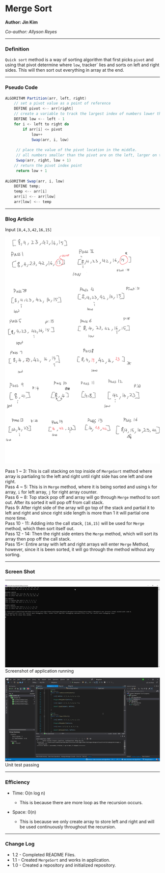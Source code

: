 # **Merge Sort**

**Author: Jin Kim**

*Co-author: Allyson Reyes*

---

### Definition

`Quick sort` method is a way of sorting algorithm that first picks `pivot` and using that pivot determine where `low`, tracker` lies and sorts on left and right sides. This will then sort out everything in array at the end.

---

### Pseudo Code

```cs
ALGORITHM Partition(arr, left, right)
    // set a pivot value as a point of reference
    DEFINE pivot <-- arr[right]
    // create a variable to track the largest index of numbers lower than the defined pivot
    DEFINE low <-- left - 1
    for i <- left to right do
        if arr[i] <= pivot
            low++
            Swap(arr, i, low)

     // place the value of the pivot location in the middle.
     // all numbers smaller than the pivot are on the left, larger on the right. 
     Swap(arr, right, low + 1)
    // return the pivot index point
     return low + 1

ALGORITHM Swap(arr, i, low)
    DEFINE temp;
    temp <-- arr[i]
    arr[i] <-- arr[low]
    arr[low] <-- temp
```

---


### Blog Article
Input `[8,4,3,42,16,15]`
 
![Blog](../../assets/QuickSort/trace.png)

Pass 1 ~ 3: This is call stacking on top inside of `MergeSort` method where array is partialing to the left and right until right side has one left and one right.  
Pass 4 ~ 5: This is in `Merge` method, where it is being sorted and using `k` for array, `i` for left array, `j` for right array counter.   
Pass 6 ~ 8: Top stack pop off and array will go through `Merge` method to sort out. After its sorted it will pop off from call stack.  
Pass 9: After right side of the array will go top of the stack and partial it to left and right and since right side length is more than 1 it will partial one more time.  
Pass 10 - 11: Adding into the call stack, `[16,15]` will be used for `Merge` method, which then sort itself out.  
Pass 12 - 14: Then the right side enters the `Merge` method, which will sort its array then pop off the call stack.  
Pass 15+: Entire array with left and right arrays will enter `Merge` Method, however, since it is been sorted, it will go through the method without any sorting.



---

### Screen Shot
---
![Application Demo](../../assets/MergeSort/Application.png)
Screenshot of application running

![Unit Test](../../assets/MergeSort/unittest.png)
Unit test passing

---

### Efficiency

- Time: O(n log n)
  - This is because there are more loop as the recursion occurs.

- Space: 0(n)
  - This is because we only create array to store left and right and will be used continuously throughout the recursion.


---
### Change Log
- 1.2 - Completed README Files.   
- 1.1 - Created `MergeSort` and works in application.
- 1.0 - Created a repository and initialized repository.

